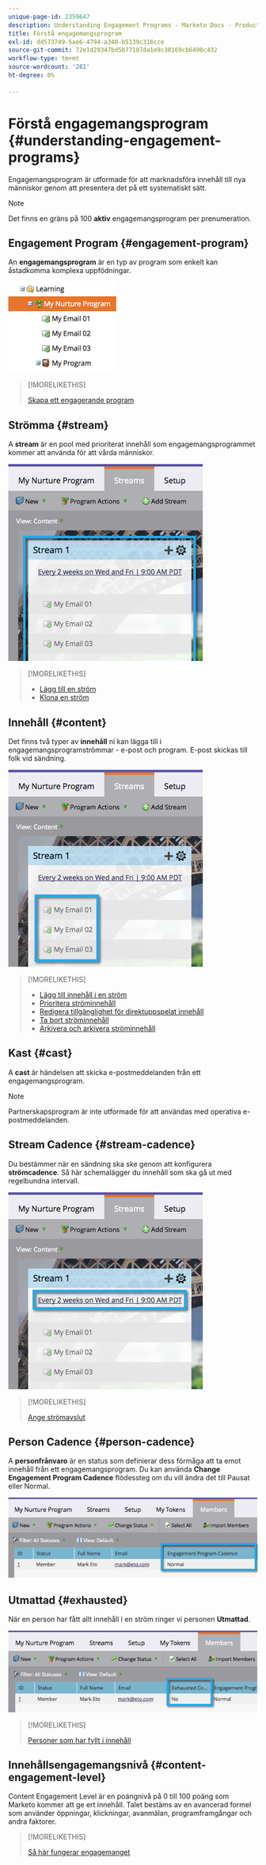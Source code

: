 ```yaml
---
unique-page-id: 2359647
description: Understanding Engagement Programs - Marketo Docs - Product Documentation
title: Förstå engagemangsprogram
exl-id: dd573749-5ae6-4794-a340-b5139c316cce
source-git-commit: 72e1d29347bd5b77107da1e9c30169cb6490c432
workflow-type: tm+mt
source-wordcount: '281'
ht-degree: 0%

---
```


# Förstå engagemangsprogram {#understanding-engagement-programs}

Engagemangsprogram är utformade för att marknadsföra innehåll till nya människor genom att presentera det på ett systematiskt sätt.

>[!NOTE]
>
>Det finns en gräns på 100 **aktiv** engagemangsprogram per prenumeration.

## Engagement Program {#engagement-program}

An **engagemangsprogram** är en typ av program som enkelt kan åstadkomma komplexa uppfödningar.

![](assets/image2014-9-15-15-3a24-3a57.png)

>[!MORELIKETHIS]
>
>[Skapa ett engagerande program](/help/marketo/product-docs/email-marketing/drip-nurturing/creating-an-engagement-program/create-an-engagement-program.md)

## Strömma {#stream}

A **stream** är en pool med prioriterat innehåll som engagemangsprogrammet kommer att använda för att vårda människor.

![](assets/image2014-9-15-15-3a25-3a4.png)

>[!MORELIKETHIS]
>
>* [Lägg till en ström](/help/marketo/product-docs/email-marketing/drip-nurturing/creating-an-engagement-program/add-a-stream.md)
>* [Klona en ström](/help/marketo/product-docs/email-marketing/drip-nurturing/engagement-program-streams/clone-a-stream.md)


## Innehåll {#content}

Det finns två typer av **innehåll** ni kan lägga till i engagemangsprogramströmmar - e-post och program. E-post skickas till folk vid sändning.

![](assets/image2014-9-15-15-3a25-3a18.png)

>[!MORELIKETHIS]
>
>* [Lägg till innehåll i en ström](/help/marketo/product-docs/email-marketing/drip-nurturing/creating-an-engagement-program/add-content-to-a-stream.md)
>* [Prioritera ströminnehåll](/help/marketo/product-docs/email-marketing/drip-nurturing/using-stream-content/prioritize-stream-content.md)
>* [Redigera tillgänglighet för direktuppspelat innehåll](/help/marketo/product-docs/email-marketing/drip-nurturing/using-stream-content/edit-availability-of-stream-content.md)
>* [Ta bort ströminnehåll](/help/marketo/product-docs/email-marketing/drip-nurturing/using-stream-content/remove-stream-content.md)
>* [Arkivera och arkivera ströminnehåll](/help/marketo/product-docs/email-marketing/drip-nurturing/using-stream-content/archive-and-unarchive-stream-content.md)


## Kast {#cast}

A **cast** är händelsen att skicka e-postmeddelanden från ett engagemangsprogram.

>[!NOTE]
>
>Partnerskapsprogram är inte utformade för att användas med operativa e-postmeddelanden.

## Stream Cadence {#stream-cadence}

Du bestämmer när en sändning ska ske genom att konfigurera **strömcadence**. Så här schemalägger du innehåll som ska gå ut med regelbundna intervall.

![](assets/image2014-9-15-15-3a25-3a27.png)

>[!MORELIKETHIS]
>
>[Ange strömavslut](/help/marketo/product-docs/email-marketing/drip-nurturing/engagement-program-streams/set-stream-cadence.md)

## Person Cadence {#person-cadence}

A **personfrånvaro** är en status som definierar dess förmåga att ta emot innehåll från ett engagemangsprogram. Du kan använda **Change Engagement Program Cadence** flödessteg om du vill ändra det till Pausat eller Normal.

![](assets/image2014-9-15-15-3a25-3a55.png)

## Utmattad {#exhausted}

När en person har fått allt innehåll i en ström ringer vi personen **Utmattad**.

![](assets/image2014-9-15-15-3a26-3a5.png)

>[!MORELIKETHIS]
>
>[Personer som har fyllt i innehåll](/help/marketo/product-docs/email-marketing/drip-nurturing/using-engagement-programs/people-who-have-exhausted-content.md)

## Innehållsengagemangsnivå {#content-engagement-level}

Content Engagement Level är en poängnivå på 0 till 100 poäng som Marketo kommer att ge ert innehåll. Talet bestäms av en avancerad formel som använder öppningar, klickningar, avanmälan, programframgångar och andra faktorer.

>[!MORELIKETHIS]
>
>[Så här fungerar engagemanget](/help/marketo/product-docs/email-marketing/drip-nurturing/reports-and-notifications/understanding-the-engagement-score.md)
